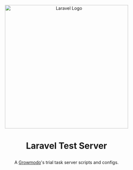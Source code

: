 <p align="center">
    <a href="https://laravel.com" target="_blank">
        <img src="https://raw.githubusercontent.com/laravel/art/master/logo-lockup/5%20SVG/2%20CMYK/1%20Full%20Color/laravel-logolockup-cmyk-red.svg" width="400" alt="Laravel Logo">
    </a>
</p>

# <p align="center">Laravel Test Server</p>
<p align="center">
    A <a href="https://www.growmodo.com" target="_blank">Growmodo</a>'s trial task server scripts and configs.
</p>
